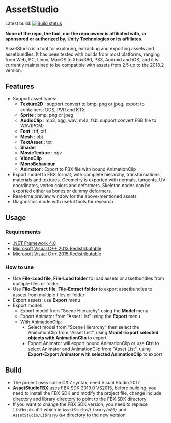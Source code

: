 # AssetStudio
Latest build: [![Build status](https://ci.appveyor.com/api/projects/status/rnu7l90422pdewx4?svg=true)](https://ci.appveyor.com/project/Perfare/assetstudio/branch/master/artifacts)

**None of the repo, the tool, nor the repo owner is affiliated with, or sponsored or authorized by, Unity Technologies or its affiliates.**

AssetStudio is a tool for exploring, extracting and exporting assets and assetbundles. It has been tested with builds from most platforms, ranging from Web, PC, Linux, MacOS to Xbox360, PS3, Android and iOS, and it is currently maintained to be compatible with assets from 2.5 up to the 2018.2 version.

## Features

* Support asset types:  
  * **Texture2D** : support convert to bmp, png or jpeg. export to containers: DDS, PVR and KTX  
  * **Sprite** : bmp, png or jpeg  
  * **AudioClip** : mp3, ogg, wav, m4a, fsb. support convert FSB file to WAV(PCM)  
  * **Font** : ttf, otf  
  * **Mesh** : obj  
  * **TextAsset** : txt
  * **Shader**
  * **MovieTexture** : ogv
  * **VideoClip**
  * **MonoBehaviour**
  * **Animator** : Export to FBX file with bound AnimationClip
* Export model to FBX format, with complete hierarchy, transformations, materials and textures. Geometry is exported with normals, tangents, UV coordinates, vertex colors and deformers. Skeleton nodes can be exported either as bones or dummy deformers.
* Real-time preview window for the above-mentioned assets
* Diagnostics mode with useful tools for research

## Usage
### Requirements

- [.NET Framework 4.0](https://www.microsoft.com/en-us/download/details.aspx?id=17718)
- [Microsoft Visual C++ 2013 Redistributable](https://www.microsoft.com/en-us/download/details.aspx?id=40784)
- [Microsoft Visual C++ 2015 Redistributable](https://www.microsoft.com/en-us/download/details.aspx?id=53840)

### How to use

* Use **File-Load file**, **File-Load folder** to load assets or assetbundles from multiple files or folder  
* Use **File-Extract file**, **File-Extract folder** to export assetbundles to assets from multiple files or folder  
* Export assets: use **Export** menu  
* Export model:  
  * Export model from "Scene Hierarchy" using the **Model** menu  
  * Export Animator from "Asset List" using the **Export** menu  
  * With AnimationClip:
    * Select model from "Scene Hierarchy" then select the AnimationClip from "Asset List", using **Model-Export selected objects with AnimationClip** to export
    * Export Animator will export bound AnimationClip or use **Ctrl** to select Animator and AnimationClip from "Asset List", using **Export-Export Animator with selected AnimationClip** to export
  
## Build

* The project uses some C# 7 syntax, need Visual Studio 2017
* **AssetStudioFBX** uses FBX SDK 2019.0 VS2015, before building, you need to install the FBX SDK and modify the project file, change include directory and library directory to point to the FBX SDK directory
* If you want to change the FBX SDK version, you need to replace `libfbxsdk.dll` which in `AssetStudio/Library/x86/` and `AssetStudio/Library/x64` directory to the new version
